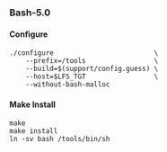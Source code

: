 ### Bash-5.0

#### Configure
```
./configure                         \
    --prefix=/tools                 \
    --build=$(support/config.guess) \
    --host=$LFS_TGT                 \
    --without-bash-malloc
```

#### Make Install
```
make
make install
ln -sv bash /tools/bin/sh
```
